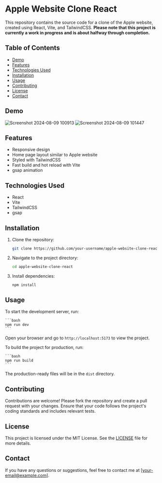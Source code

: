 # Apple Website Clone React

This repository contains the source code for a clone of the Apple website, created using React, Vite, and TailwindCSS. **Please note that this project is currently a work in progress and is about halfway through completion.**

## Table of Contents

- [Demo](#demo)
- [Features](#features)
- [Technologies Used](#technologies-used)
- [Installation](#installation)
- [Usage](#usage)
- [Contributing](#contributing)
- [License](#license)
- [Contact](#contact)

## Demo

![Screenshot 2024-08-09 100913](https://github.com/user-attachments/assets/0a29c972-ef65-4053-94af-1fd0d962061b)
![Screenshot 2024-08-09 101447](https://github.com/user-attachments/assets/96d99321-2091-4ad0-a8dc-e58470623f34)



## Features

- Responsive design
- Home page layout similar to Apple website
- Styled with TailwindCSS
- Fast build and hot reload with Vite
- gsap animation

## Technologies Used

- React
- Vite
- TailwindCSS
- gsap

## Installation

1. Clone the repository:

    ```bash
    git clone https://github.com/your-username/apple-website-clone-react.git
    ```

2. Navigate to the project directory:

    ```bash
    cd apple-website-clone-react
    ```

3. Install dependencies:

    ```bash
    npm install
    ```

## Usage

To start the development server, run:

    ```bash
    npm run dev
    ```

Open your browser and go to `http://localhost:5173` to view the project.

To build the project for production, run:

    ```bash
    npm run build
    ```

The production-ready files will be in the `dist` directory.

## Contributing

Contributions are welcome! Please fork the repository and create a pull request with your changes. Ensure that your code follows the project's coding standards and includes relevant tests.

## License

This project is licensed under the MIT License. See the [LICENSE](LICENSE) file for more details.

## Contact

If you have any questions or suggestions, feel free to contact me at [your-email@example.com].
